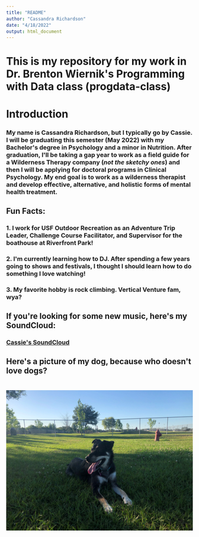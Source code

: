 ```yaml
---
title: "README"
author: "Cassandra Richardson"
date: "4/18/2022"
output: html_document
---
```

# This is my repository for my work in Dr. Brenton Wiernik's Programming with Data class (progdata-class)

# Introduction 
### My name is Cassandra Richardson, but I typically go by Cassie. I will be graduating this semester (May 2022) with my Bachelor's degree in Psychology and a minor in Nutrition. After graduation, I'll be taking a gap year to work as a field guide for a Wilderness Therapy company (*not the sketchy ones*) and then I will be applying for doctoral programs in Clinical Psychology. My end goal is to work as a wilderness therapist and develop effective, alternative, and holistic forms of mental health treatment.  

## Fun Facts:
### 1. I work for USF Outdoor Recreation as an Adventure Trip Leader, Challenge Course Facilitator, and Supervisor for the boathouse at Riverfront Park!
### 2. I'm currently learning how to DJ. After spending a few years going to shows and festivals, I thought I should learn how to do something I love watching!
### 3. My favorite hobby is rock climbing. Vertical Venture fam, wya? 

## If you're looking for some new music, here's my SoundCloud: 
### [Cassie's SoundCloud](https://soundcloud.com/ayeeitscass)

## Here's a picture of my dog, because **who doesn't love dogs**? 
# ![This is a photo of my dog, Luna. She is a Shepherd mix, and she's super cute](Luna.jpg)
